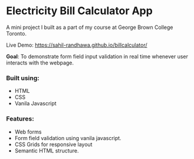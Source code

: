 # Electricity Bill Calculator App

A mini project I built as a part of my course at George Brown College Toronto.

Live Demo: https://sahil-randhawa.github.io/billcalculator/

**Goal**: To demonstrate form field input validation in real time whenever user interacts with the webpage.

### Built using:
- HTML
- CSS
- Vanila Javascript

### Features:
- Web forms
- Form field validation using vanila javascript.
- CSS Grids for responsive layout
- Semantic HTML structure.
